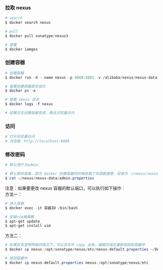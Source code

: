 ### 拉取 nexus
```powershell
# search
$ docker search nexus

# pull
$ docker pull sonatype/nexus3

# 查看
$ docker iamges
```
### 创建容器
```powershell
# 创建容器
$ docker run -d --name nexus -p 8888:8081 -v /alibaba/nexus/nexus-data:/nexus-data  --restart=always --privileged=true sonatype/nexus3

# 查看创建容器是否成功
$ docker ps -a

# 查看 nexus 日志
$ docker logs -f nexus

# 如果日志创建容器完成，再去浏览器访问
```
### 访问
```powershell
# 打开浏览器访问
# 浏览器：http://localhost:8888
```
### 修改密码
```powershell
# 默认用户为admin

# 默认密码查看，因为 docker 创建容器的时候挂载了外部数据卷，目录为 ~/nexus/nexus-data/
$ cat ~/nexus/nexus-data/admin.properties
```

注意：如果要更改 nexus 容器的默认端口，可以执行如下操作：<br />方法一：
```powershell
# 进入容器
$ docker exec -it 容器ID /bin/bash

# 安装vim编辑器
$ apt-get update
$ apt-get install vim
```
方法二：
```powershell
# 如果在有宽带网络的情况下，可以将文件 copy 出来，编辑完成后重新放回到容器中
$ docker cp nexus:/opt/sonatype/nexus/etc/nexus-default.properties ~/Desktop

# 放回容器中
$ docker cp nexus-default.properties nexus:/opt/sonatype/nexus/etc
```
